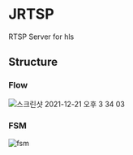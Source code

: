 # JRTSP
RTSP Server for hls

## Structure
  
### Flow
![스크린샷 2021-12-21 오후 3 34 03](https://user-images.githubusercontent.com/37236920/146882865-e29fc013-151a-41ad-8fe0-ccb751252b28.png)

### FSM
![fsm](https://user-images.githubusercontent.com/37236920/147624790-0fb150f7-d9b2-4ae4-9e79-d4c32bb9e0cd.png)
